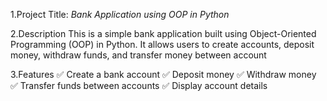 1.Project Title: *Bank Application using OOP in Python*

2.Description
This is a simple bank application built using Object-Oriented Programming (OOP) in Python.
It allows users to create accounts, deposit money, withdraw funds, and transfer money between account

3.Features
✅ Create a bank account
✅ Deposit money
✅ Withdraw money
✅ Transfer funds between accounts
✅ Display account details
